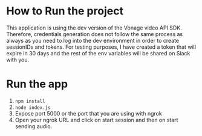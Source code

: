 # How to Run the project

This application is using the dev version of the Vonage video API SDK. Therefore, credentials generation does not follow the same process as always as you need to log into the dev environment in order to create sessionIDs and tokens. For testing purposes, I have created a token that will expire in 30 days and the rest of the env variables will be shared on Slack with you.

# Run the app

1. `npm install`
2. `node index.js`
3. Expose port 5000 or the port that you are using with ngrok
4. Open your ngrok URL and click on start session and then on start sending audio.
